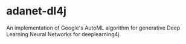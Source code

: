 # adanet-dl4j
An implementation of Google's AutoML algorithm for generative Deep Learning Neural Networks for deeplearning4j.
